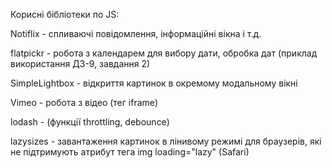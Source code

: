 Корисні бібліотеки по JS:

Notiflix - спливаючі повідомлення, інформаційні вікна і т.д.

flatpickr - робота з календарем для вибору дати, обробка дат (приклад використання ДЗ-9, завдання 2)

SimpleLightbox - відкриття картинок в окремому модальному вікні

Vimeo - робота з відео (тег iframe)

lodash - (функції throttling, debounce)

lazysizes - завантаження картинок в лінивому режимі для браузерів, які не підтримують атрибут тега img loading="lazy" (Safari)
